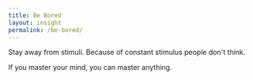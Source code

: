 ```yaml
---
title: Be Bored
layout: insight
permalink: /be-bored/
---
```


Stay away from stimuli. Because of constant stimulus people don't think.

If you master your mind, you can master anything.
